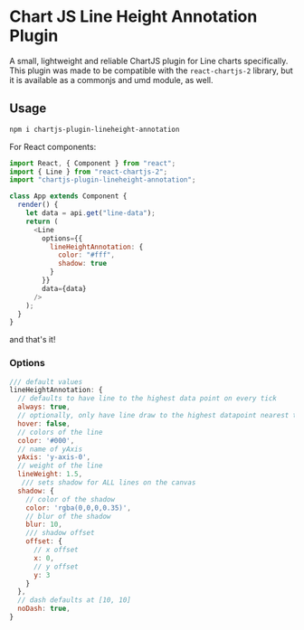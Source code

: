 # Chart JS Line Height Annotation Plugin

A small, lightweight and reliable ChartJS plugin for Line charts specifically. This plugin was made to be compatible with the `react-chartjs-2` library, but it is available as a commonjs and umd module, as well.

## Usage

```sh
npm i chartjs-plugin-lineheight-annotation
```

For React components:

```js
import React, { Component } from "react";
import { Line } from "react-chartjs-2";
import "chartjs-plugin-lineheight-annotation";

class App extends Component {
  render() {
    let data = api.get("line-data");
    return (
      <Line
        options={{
          lineHeightAnnotation: {
            color: "#fff",
            shadow: true
          }
        }}
        data={data}
      />
    );
  }
}
```

and that's it!

### Options

```js
/// default values
lineHeightAnnotation: {
  // defaults to have line to the highest data point on every tick
  always: true,
  // optionally, only have line draw to the highest datapoint nearest the user's hover position
  hover: false,
  // colors of the line
  color: '#000',
  // name of yAxis
  yAxis: 'y-axis-0',
  // weight of the line
  lineWeight: 1.5,
   /// sets shadow for ALL lines on the canvas
  shadow: {
    // color of the shadow
    color: 'rgba(0,0,0,0.35)',
    // blur of the shadow
    blur: 10,
    /// shadow offset
    offset: {
      // x offset
      x: 0,
      // y offset
      y: 3
    }
  },
  // dash defaults at [10, 10]
  noDash: true,
}
```
